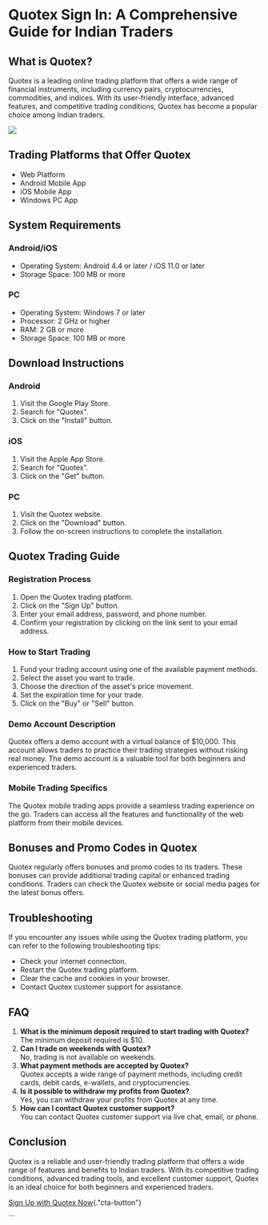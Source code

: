 # Quotex Sign In: A Comprehensive Guide for Indian Traders

## What is Quotex?

Quotex is a leading online trading platform that offers a wide range of
financial instruments, including currency pairs, cryptocurrencies,
commodities, and indices. With its user-friendly interface, advanced
features, and competitive trading conditions, Quotex has become a
popular choice among Indian traders.

[![](https://static.quotex.io/files/3_en/300_250.jpg)](https://traff.sbs/brokerqxlid)

## Trading Platforms that Offer Quotex

-   Web Platform
-   Android Mobile App
-   iOS Mobile App
-   Windows PC App

## System Requirements

### Android/iOS

-   Operating System: Android 4.4 or later / iOS 11.0 or later
-   Storage Space: 100 MB or more

### PC

-   Operating System: Windows 7 or later
-   Processor: 2 GHz or higher
-   RAM: 2 GB or more
-   Storage Space: 100 MB or more

## Download Instructions

### Android

1.  Visit the Google Play Store.
2.  Search for "Quotex".
3.  Click on the "Install" button.

### iOS

1.  Visit the Apple App Store.
2.  Search for "Quotex".
3.  Click on the "Get" button.

### PC

1.  Visit the Quotex website.
2.  Click on the "Download" button.
3.  Follow the on-screen instructions to complete the installation.

## Quotex Trading Guide

### Registration Process

1.  Open the Quotex trading platform.
2.  Click on the "Sign Up" button.
3.  Enter your email address, password, and phone number.
4.  Confirm your registration by clicking on the link sent to your email
    address.

### How to Start Trading

1.  Fund your trading account using one of the available payment
    methods.
2.  Select the asset you want to trade.
3.  Choose the direction of the asset\'s price movement.
4.  Set the expiration time for your trade.
5.  Click on the "Buy" or "Sell" button.

### Demo Account Description

Quotex offers a demo account with a virtual balance of \$10,000. This
account allows traders to practice their trading strategies without
risking real money. The demo account is a valuable tool for both
beginners and experienced traders.

### Mobile Trading Specifics

The Quotex mobile trading apps provide a seamless trading experience on
the go. Traders can access all the features and functionality of the web
platform from their mobile devices.

## Bonuses and Promo Codes in Quotex

Quotex regularly offers bonuses and promo codes to its traders. These
bonuses can provide additional trading capital or enhanced trading
conditions. Traders can check the Quotex website or social media pages
for the latest bonus offers.

## Troubleshooting

If you encounter any issues while using the Quotex trading platform, you
can refer to the following troubleshooting tips:

-   Check your internet connection.
-   Restart the Quotex trading platform.
-   Clear the cache and cookies in your browser.
-   Contact Quotex customer support for assistance.

## FAQ

1.  **What is the minimum deposit required to start trading with
    Quotex?**\
    The minimum deposit required is \$10.
2.  **Can I trade on weekends with Quotex?**\
    No, trading is not available on weekends.
3.  **What payment methods are accepted by Quotex?**\
    Quotex accepts a wide range of payment methods, including credit
    cards, debit cards, e-wallets, and cryptocurrencies.
4.  **Is it possible to withdraw my profits from Quotex?**\
    Yes, you can withdraw your profits from Quotex at any time.
5.  **How can I contact Quotex customer support?**\
    You can contact Quotex customer support via live chat, email, or
    phone.

## Conclusion

Quotex is a reliable and user-friendly trading platform that offers a
wide range of features and benefits to Indian traders. With its
competitive trading conditions, advanced trading tools, and excellent
customer support, Quotex is an ideal choice for both beginners and
experienced traders.

[Sign Up with Quotex
Now](\%22https://traff.sbs/brokerqxsignup\%22){."cta-button"}

\`\`\`

